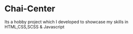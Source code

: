 # Chai-Center

Its a hobby project which I developed to showcase my skills in HTML,CSS,SCSS & Javascript

